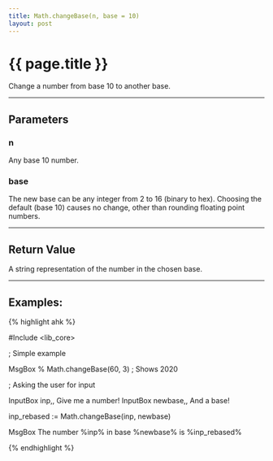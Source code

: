 ```yaml
---
title: Math.changeBase(n, base = 10)
layout: post
---
```

# {{ page.title }} 

Change a number from base 10 to another base.

---

## Parameters

### n

Any base 10 number.

### base

The new base can be any integer from 2 to 16 (binary to hex).  Choosing the default (base 10) causes no change, other than rounding floating point numbers.

---
## Return Value

A string representation of the number in the chosen base.

---
## Examples:

{% highlight ahk %}

#Include <lib_core>

; Simple example

MsgBox % Math.changeBase(60, 3) ; Shows 2020

; Asking the user for input

InputBox inp,, Give me a number!
InputBox newbase,, And a base!

inp_rebased := Math.changeBase(inp, newbase)

MsgBox The number %inp% in base %newbase% is %inp_rebased%

{% endhighlight %}
